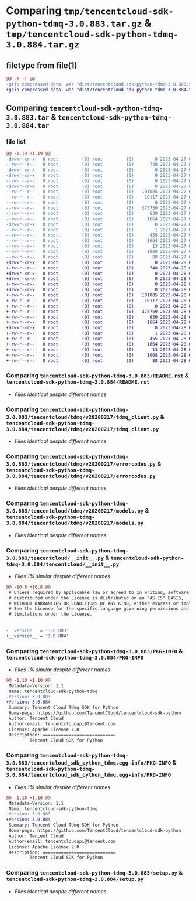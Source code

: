 # Comparing `tmp/tencentcloud-sdk-python-tdmq-3.0.883.tar.gz` & `tmp/tencentcloud-sdk-python-tdmq-3.0.884.tar.gz`

## filetype from file(1)

```diff
@@ -1 +1 @@
-gzip compressed data, was "dist/tencentcloud-sdk-python-tdmq-3.0.883.tar", last modified: Thu Apr 27 00:53:55 2023, max compression
+gzip compressed data, was "dist/tencentcloud-sdk-python-tdmq-3.0.884.tar", last modified: Fri Apr 28 02:40:49 2023, max compression
```

## Comparing `tencentcloud-sdk-python-tdmq-3.0.883.tar` & `tencentcloud-sdk-python-tdmq-3.0.884.tar`

### file list

```diff
@@ -1,19 +1,19 @@
-drwxr-xr-x   0 root         (0) root         (0)        0 2023-04-27 00:53:55.000000 tencentcloud-sdk-python-tdmq-3.0.883/
--rw-r--r--   0 root         (0) root         (0)      740 2023-04-27 00:53:55.000000 tencentcloud-sdk-python-tdmq-3.0.883/README.rst
-drwxr-xr-x   0 root         (0) root         (0)        0 2023-04-27 00:53:55.000000 tencentcloud-sdk-python-tdmq-3.0.883/tencentcloud/
-drwxr-xr-x   0 root         (0) root         (0)        0 2023-04-27 00:53:55.000000 tencentcloud-sdk-python-tdmq-3.0.883/tencentcloud/tdmq/
--rw-r--r--   0 root         (0) root         (0)        0 2023-04-27 00:53:55.000000 tencentcloud-sdk-python-tdmq-3.0.883/tencentcloud/tdmq/__init__.py
-drwxr-xr-x   0 root         (0) root         (0)        0 2023-04-27 00:53:55.000000 tencentcloud-sdk-python-tdmq-3.0.883/tencentcloud/tdmq/v20200217/
--rw-r--r--   0 root         (0) root         (0)   101085 2023-04-27 00:53:55.000000 tencentcloud-sdk-python-tdmq-3.0.883/tencentcloud/tdmq/v20200217/tdmq_client.py
--rw-r--r--   0 root         (0) root         (0)    10117 2023-04-27 00:53:55.000000 tencentcloud-sdk-python-tdmq-3.0.883/tencentcloud/tdmq/v20200217/errorcodes.py
--rw-r--r--   0 root         (0) root         (0)        0 2023-04-27 00:53:55.000000 tencentcloud-sdk-python-tdmq-3.0.883/tencentcloud/tdmq/v20200217/__init__.py
--rw-r--r--   0 root         (0) root         (0)   375759 2023-04-27 00:53:55.000000 tencentcloud-sdk-python-tdmq-3.0.883/tencentcloud/tdmq/v20200217/models.py
--rw-r--r--   0 root         (0) root         (0)      630 2023-04-27 00:53:55.000000 tencentcloud-sdk-python-tdmq-3.0.883/tencentcloud/__init__.py
--rw-r--r--   0 root         (0) root         (0)     1664 2023-04-27 00:53:55.000000 tencentcloud-sdk-python-tdmq-3.0.883/PKG-INFO
-drwxr-xr-x   0 root         (0) root         (0)        0 2023-04-27 00:53:55.000000 tencentcloud-sdk-python-tdmq-3.0.883/tencentcloud_sdk_python_tdmq.egg-info/
--rw-r--r--   0 root         (0) root         (0)        1 2023-04-27 00:53:55.000000 tencentcloud-sdk-python-tdmq-3.0.883/tencentcloud_sdk_python_tdmq.egg-info/dependency_links.txt
--rw-r--r--   0 root         (0) root         (0)      455 2023-04-27 00:53:55.000000 tencentcloud-sdk-python-tdmq-3.0.883/tencentcloud_sdk_python_tdmq.egg-info/SOURCES.txt
--rw-r--r--   0 root         (0) root         (0)     1664 2023-04-27 00:53:55.000000 tencentcloud-sdk-python-tdmq-3.0.883/tencentcloud_sdk_python_tdmq.egg-info/PKG-INFO
--rw-r--r--   0 root         (0) root         (0)       13 2023-04-27 00:53:55.000000 tencentcloud-sdk-python-tdmq-3.0.883/tencentcloud_sdk_python_tdmq.egg-info/top_level.txt
--rw-r--r--   0 root         (0) root         (0)     1008 2023-04-27 00:53:55.000000 tencentcloud-sdk-python-tdmq-3.0.883/setup.py
--rw-r--r--   0 root         (0) root         (0)       88 2023-04-27 00:53:55.000000 tencentcloud-sdk-python-tdmq-3.0.883/setup.cfg
+drwxr-xr-x   0 root         (0) root         (0)        0 2023-04-28 02:40:49.000000 tencentcloud-sdk-python-tdmq-3.0.884/
+-rw-r--r--   0 root         (0) root         (0)      740 2023-04-28 02:40:49.000000 tencentcloud-sdk-python-tdmq-3.0.884/README.rst
+drwxr-xr-x   0 root         (0) root         (0)        0 2023-04-28 02:40:49.000000 tencentcloud-sdk-python-tdmq-3.0.884/tencentcloud/
+drwxr-xr-x   0 root         (0) root         (0)        0 2023-04-28 02:40:49.000000 tencentcloud-sdk-python-tdmq-3.0.884/tencentcloud/tdmq/
+-rw-r--r--   0 root         (0) root         (0)        0 2023-04-28 02:40:49.000000 tencentcloud-sdk-python-tdmq-3.0.884/tencentcloud/tdmq/__init__.py
+drwxr-xr-x   0 root         (0) root         (0)        0 2023-04-28 02:40:49.000000 tencentcloud-sdk-python-tdmq-3.0.884/tencentcloud/tdmq/v20200217/
+-rw-r--r--   0 root         (0) root         (0)   101085 2023-04-28 02:40:49.000000 tencentcloud-sdk-python-tdmq-3.0.884/tencentcloud/tdmq/v20200217/tdmq_client.py
+-rw-r--r--   0 root         (0) root         (0)    10117 2023-04-28 02:40:49.000000 tencentcloud-sdk-python-tdmq-3.0.884/tencentcloud/tdmq/v20200217/errorcodes.py
+-rw-r--r--   0 root         (0) root         (0)        0 2023-04-28 02:40:49.000000 tencentcloud-sdk-python-tdmq-3.0.884/tencentcloud/tdmq/v20200217/__init__.py
+-rw-r--r--   0 root         (0) root         (0)   375759 2023-04-28 02:40:49.000000 tencentcloud-sdk-python-tdmq-3.0.884/tencentcloud/tdmq/v20200217/models.py
+-rw-r--r--   0 root         (0) root         (0)      630 2023-04-28 02:40:49.000000 tencentcloud-sdk-python-tdmq-3.0.884/tencentcloud/__init__.py
+-rw-r--r--   0 root         (0) root         (0)     1664 2023-04-28 02:40:49.000000 tencentcloud-sdk-python-tdmq-3.0.884/PKG-INFO
+drwxr-xr-x   0 root         (0) root         (0)        0 2023-04-28 02:40:49.000000 tencentcloud-sdk-python-tdmq-3.0.884/tencentcloud_sdk_python_tdmq.egg-info/
+-rw-r--r--   0 root         (0) root         (0)        1 2023-04-28 02:40:49.000000 tencentcloud-sdk-python-tdmq-3.0.884/tencentcloud_sdk_python_tdmq.egg-info/dependency_links.txt
+-rw-r--r--   0 root         (0) root         (0)      455 2023-04-28 02:40:49.000000 tencentcloud-sdk-python-tdmq-3.0.884/tencentcloud_sdk_python_tdmq.egg-info/SOURCES.txt
+-rw-r--r--   0 root         (0) root         (0)     1664 2023-04-28 02:40:49.000000 tencentcloud-sdk-python-tdmq-3.0.884/tencentcloud_sdk_python_tdmq.egg-info/PKG-INFO
+-rw-r--r--   0 root         (0) root         (0)       13 2023-04-28 02:40:49.000000 tencentcloud-sdk-python-tdmq-3.0.884/tencentcloud_sdk_python_tdmq.egg-info/top_level.txt
+-rw-r--r--   0 root         (0) root         (0)     1008 2023-04-28 02:40:49.000000 tencentcloud-sdk-python-tdmq-3.0.884/setup.py
+-rw-r--r--   0 root         (0) root         (0)       88 2023-04-28 02:40:49.000000 tencentcloud-sdk-python-tdmq-3.0.884/setup.cfg
```

### Comparing `tencentcloud-sdk-python-tdmq-3.0.883/README.rst` & `tencentcloud-sdk-python-tdmq-3.0.884/README.rst`

 * *Files identical despite different names*

### Comparing `tencentcloud-sdk-python-tdmq-3.0.883/tencentcloud/tdmq/v20200217/tdmq_client.py` & `tencentcloud-sdk-python-tdmq-3.0.884/tencentcloud/tdmq/v20200217/tdmq_client.py`

 * *Files identical despite different names*

### Comparing `tencentcloud-sdk-python-tdmq-3.0.883/tencentcloud/tdmq/v20200217/errorcodes.py` & `tencentcloud-sdk-python-tdmq-3.0.884/tencentcloud/tdmq/v20200217/errorcodes.py`

 * *Files identical despite different names*

### Comparing `tencentcloud-sdk-python-tdmq-3.0.883/tencentcloud/tdmq/v20200217/models.py` & `tencentcloud-sdk-python-tdmq-3.0.884/tencentcloud/tdmq/v20200217/models.py`

 * *Files identical despite different names*

### Comparing `tencentcloud-sdk-python-tdmq-3.0.883/tencentcloud/__init__.py` & `tencentcloud-sdk-python-tdmq-3.0.884/tencentcloud/__init__.py`

 * *Files 1% similar despite different names*

```diff
@@ -10,8 +10,8 @@
 # Unless required by applicable law or agreed to in writing, software
 # distributed under the License is distributed on an "AS IS" BASIS,
 # WITHOUT WARRANTIES OR CONDITIONS OF ANY KIND, either express or implied.
 # See the License for the specific language governing permissions and
 # limitations under the License.
 
 
-__version__ = '3.0.883'
+__version__ = '3.0.884'
```

### Comparing `tencentcloud-sdk-python-tdmq-3.0.883/PKG-INFO` & `tencentcloud-sdk-python-tdmq-3.0.884/PKG-INFO`

 * *Files 1% similar despite different names*

```diff
@@ -1,10 +1,10 @@
 Metadata-Version: 1.1
 Name: tencentcloud-sdk-python-tdmq
-Version: 3.0.883
+Version: 3.0.884
 Summary: Tencent Cloud Tdmq SDK for Python
 Home-page: https://github.com/TencentCloud/tencentcloud-sdk-python
 Author: Tencent Cloud
 Author-email: tencentcloudapi@tencent.com
 License: Apache License 2.0
 Description: ============================
         Tencent Cloud SDK for Python
```

### Comparing `tencentcloud-sdk-python-tdmq-3.0.883/tencentcloud_sdk_python_tdmq.egg-info/PKG-INFO` & `tencentcloud-sdk-python-tdmq-3.0.884/tencentcloud_sdk_python_tdmq.egg-info/PKG-INFO`

 * *Files 1% similar despite different names*

```diff
@@ -1,10 +1,10 @@
 Metadata-Version: 1.1
 Name: tencentcloud-sdk-python-tdmq
-Version: 3.0.883
+Version: 3.0.884
 Summary: Tencent Cloud Tdmq SDK for Python
 Home-page: https://github.com/TencentCloud/tencentcloud-sdk-python
 Author: Tencent Cloud
 Author-email: tencentcloudapi@tencent.com
 License: Apache License 2.0
 Description: ============================
         Tencent Cloud SDK for Python
```

### Comparing `tencentcloud-sdk-python-tdmq-3.0.883/setup.py` & `tencentcloud-sdk-python-tdmq-3.0.884/setup.py`

 * *Files identical despite different names*

